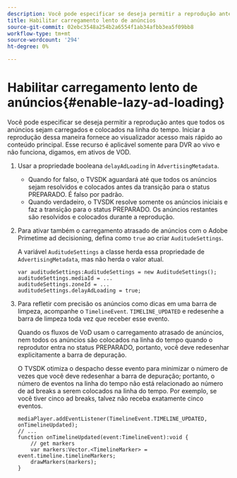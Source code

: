 ```yaml
---
description: Você pode especificar se deseja permitir a reprodução antes que todos os anúncios sejam carregados e colocados na linha do tempo. Iniciar a reprodução dessa maneira fornece ao visualizador acesso mais rápido ao conteúdo principal. Esse recurso é aplicável somente para DVR ao vivo e não funciona, digamos, em ativos de VOD.
title: Habilitar carregamento lento de anúncios
source-git-commit: 02ebc3548a254b2a6554f1ab34afbb3ea5f09bb8
workflow-type: tm+mt
source-wordcount: '294'
ht-degree: 0%

---
```


# Habilitar carregamento lento de anúncios{#enable-lazy-ad-loading}

Você pode especificar se deseja permitir a reprodução antes que todos os anúncios sejam carregados e colocados na linha do tempo. Iniciar a reprodução dessa maneira fornece ao visualizador acesso mais rápido ao conteúdo principal. Esse recurso é aplicável somente para DVR ao vivo e não funciona, digamos, em ativos de VOD.

1. Usar a propriedade booleana `delayAdLoading` in `AdvertisingMetadata`.

   * Quando for falso, o TVSDK aguardará até que todos os anúncios sejam resolvidos e colocados antes da transição para o status PREPARADO. É falso por padrão.
   * Quando verdadeiro, o TVSDK resolve somente os anúncios iniciais e faz a transição para o status PREPARADO. Os anúncios restantes são resolvidos e colocados durante a reprodução.

1. Para ativar também o carregamento atrasado de anúncios com o Adobe Primetime ad decisioning, defina como `true` ao criar `AuditudeSettings`.

   A variável `AuditudeSettings` a classe herda essa propriedade de `AdvertisingMetadata`, mas não herda o valor atual.

   ```
   var auditudeSettings:AuditudeSettings = new AuditudeSettings(); 
   auditudeSettings.mediaId = ... 
   auditudeSettings.zoneId = ... 
   auditudeSettings.delayAdLoading = true;
   ```

1. Para refletir com precisão os anúncios como dicas em uma barra de limpeza, acompanhe o `TimelineEvent`. `TIMELINE_UPDATED` e redesenhe a barra de limpeza toda vez que receber esse evento.

   Quando os fluxos de VoD usam o carregamento atrasado de anúncios, nem todos os anúncios são colocados na linha do tempo quando o reprodutor entra no status PREPARADO, portanto, você deve redesenhar explicitamente a barra de depuração.

   O TVSDK otimiza o despacho desse evento para minimizar o número de vezes que você deve redesenhar a barra de depuração; portanto, o número de eventos na linha do tempo não está relacionado ao número de ad breaks a serem colocados na linha do tempo. Por exemplo, se você tiver cinco ad breaks, talvez não receba exatamente cinco eventos.

   ```
   mediaPlayer.addEventListener(TimelineEvent.TIMELINE_UPDATED, onTimelineUpdated); 
   // ... 
   function onTimelineUpdated(event:TimelineEvent):void { 
       // get markers 
       var markers:Vector.<TimelineMarker> = event.timeline.timelineMarkers; 
       drawMarkers(markers); 
   } 
   ```
